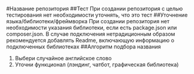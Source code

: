 #Название репозитория
##Тест
При создании репозитория с целью тестирования нет необходимости уточнять, что это тест
##Уточнение языка/библиотеки/фреймворка
При создании репозитория нет необходимости указания библиотеки, если есть package.json или composer.json. В случае подключения нетрадиционным образом рекомендуется добавлять Readme, включающую информацию о подключенных библиотеках
##Алгоритм подбора названия
1. Выбери случайное английское слово
2. Уточни функционал (лэндинг, чатбот, графическая библиотека)